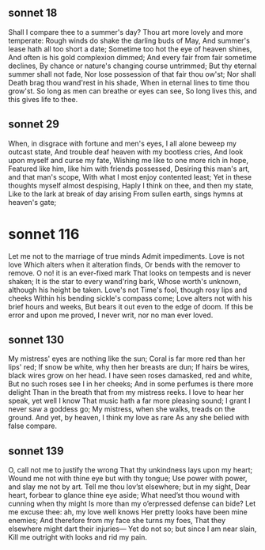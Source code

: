 ## sonnet 18
Shall I compare thee to a summer's day?
Thou art more lovely and more temperate:
Rough winds do shake the darling buds of May,
And summer's lease hath all too short a date;
Sometime too hot the eye of heaven shines,
And often is his gold complexion dimmed;
And every fair from fair sometime declines,
By chance or nature's changing course untrimmed;
But thy eternal summer shall not fade,
Nor lose possession of that fair thou ow'st;
Nor shall Death brag thou wand'rest in his shade,
When in eternal lines to time thou grow'st.
So long as men can breathe or eyes can see,
So long lives this, and this gives life to thee.

## sonnet 29
When, in disgrace with fortune and men's eyes,
I all alone beweep my outcast state,
And trouble deaf heaven with my bootless cries,
And look upon myself and curse my fate,
Wishing me like to one more rich in hope,
Featured like him, like him with friends possessed,
Desiring this man's art, and that man's scope,
With what I most enjoy contented least;
Yet in these thoughts myself almost despising,
Haply I think on thee, and then my state,
Like to the lark at break of day arising
From sullen earth, sings hymns at heaven's gate;

# sonnet 116
Let me not to the marriage of true minds
Admit impediments. Love is not love
Which alters when it alteration finds,
Or bends with the remover to remove.
O no! it is an ever-fixed mark
That looks on tempests and is never shaken;
It is the star to every wand'ring bark,
Whose worth's unknown, although his height be taken.
Love's not Time's fool, though rosy lips and cheeks
Within his bending sickle's compass come;
Love alters not with his brief hours and weeks,
But bears it out even to the edge of doom.
If this be error and upon me proved,
I never writ, nor no man ever loved.

## sonnet 130
My mistress' eyes are nothing like the sun;
Coral is far more red than her lips' red;
If snow be white, why then her breasts are dun;
If hairs be wires, black wires grow on her head.
I have seen roses damasked, red and white,
But no such roses see I in her cheeks;
And in some perfumes is there more delight
Than in the breath that from my mistress reeks.
I love to hear her speak, yet well I know
That music hath a far more pleasing sound;
I grant I never saw a goddess go;
My mistress, when she walks, treads on the ground.
And yet, by heaven, I think my love as rare
As any she belied with false compare.

## sonnet 139
O, call not me to justify the wrong
That thy unkindness lays upon my heart;
Wound me not with thine eye but with thy tongue;
Use power with power, and slay me not by art.
Tell me thou lov’st elsewhere; but in my sight,
Dear heart, forbear to glance thine eye aside;
What need’st thou wound with cunning when thy might
Is more than my o’erpressed defense can bide?
Let me excuse thee: ah, my love well knows
Her pretty looks have been mine enemies;
And therefore from my face she turns my foes,
That they elsewhere might dart their injuries—
Yet do not so; but since I am near slain,
Kill me outright with looks and rid my pain.